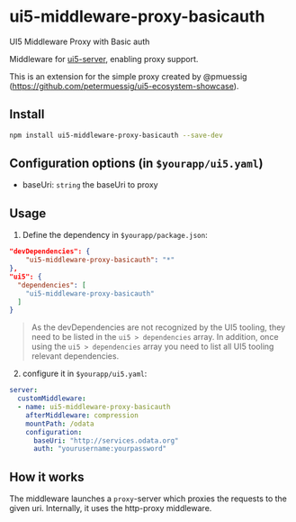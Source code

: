 # ui5-middleware-proxy-basicauth

UI5 Middleware Proxy with Basic auth

Middleware for [ui5-server](https://github.com/SAP/ui5-server), enabling proxy support.

This is an extension for the simple proxy created by @pmuessig (https://github.com/petermuessig/ui5-ecosystem-showcase).

## Install

```bash
npm install ui5-middleware-proxy-basicauth --save-dev
```

## Configuration options (in `$yourapp/ui5.yaml`)

- baseUri: `string`
  the baseUri to proxy

## Usage

1. Define the dependency in `$yourapp/package.json`:

```json
"devDependencies": {
    "ui5-middleware-proxy-basicauth": "*"
},
"ui5": {
  "dependencies": [
    "ui5-middleware-proxy-basicauth"
  ]
}
```

> As the devDependencies are not recognized by the UI5 tooling, they need to be listed in the `ui5 > dependencies` array. In addition, once using the `ui5 > dependencies` array you need to list all UI5 tooling relevant dependencies.

2. configure it in `$yourapp/ui5.yaml`:

```yaml
server:
  customMiddleware:
  - name: ui5-middleware-proxy-basicauth
    afterMiddleware: compression
    mountPath: /odata
    configuration:
      baseUri: "http://services.odata.org"
      auth: "yourusername:yourpassword"
```

## How it works

The middleware launches a `proxy`-server which proxies the requests to the given uri. Internally, it uses the http-proxy middleware.